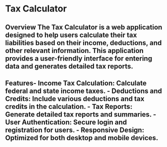 
# Tax Calculator

## Overview The Tax Calculator is a web application designed to help users calculate their tax liabilities based on their income, deductions, and other relevant information. This application provides a user-friendly interface for entering data and generates detailed tax reports.

 ## Features- **Income Tax Calculation**: Calculate federal and state income taxes. - **Deductions and Credits**: Include various deductions and tax credits in the calculation. - **Tax Reports**: Generate detailed tax reports and summaries. - **User Authentication**: Secure login and registration for users. - **Responsive Design**: Optimized for both desktop and mobile devices.